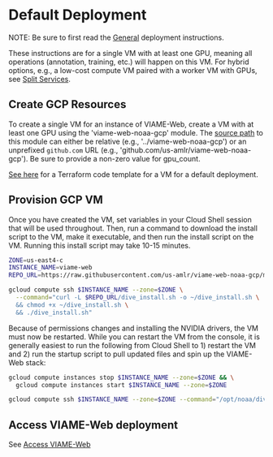 # Default Deployment

NOTE: Be sure to first read the [General](deployment-general.md) deployment instructions.

These instructions are for a single VM with at least one GPU, meaning all operations (annotation, training, etc.) will happen on this VM. For hybrid options, e.g., a low-cost compute VM paired with a worker VM with GPUs, see [Split Services](deployment-split.md).

## Create GCP Resources

To create a single VM for an instance of VIAME-Web, create a VM with at least one GPU using the 'viame-web-noaa-gcp' module. The [source path](https://www.terraform.io/language/modules/sources) to this module can either be relative (e.g., '../viame-web-noaa-gcp') or an unprefixed `github.com` URL (e.g., 'github.com/us-amlr/viame-web-noaa-gcp'). Be sure to provide a non-zero value for gpu_count. 

[See here](https://drive.google.com/file/d/1aD1sjUx3M4AMGAi-o57V--xu1HfKxEy5/view?usp=sharing) for a Terraform code template for a VM for a default deployment.

## Provision GCP VM

Once you have created the VM, set variables in your Cloud Shell session that will be used throughout. Then, run a command to download the install script to the VM, make it executable, and then run the install script on the VM. Running this install script may take 10-15 minutes.

``` bash
ZONE=us-east4-c
INSTANCE_NAME=viame-web
REPO_URL=https://raw.githubusercontent.com/us-amlr/viame-web-noaa-gcp/main/scripts

gcloud compute ssh $INSTANCE_NAME --zone=$ZONE \
  --command="curl -L $REPO_URL/dive_install.sh -o ~/dive_install.sh \
  && chmod +x ~/dive_install.sh \
  && ./dive_install.sh"
```

Because of permissions changes and installing the NVIDIA drivers, the VM must now be restarted. While you can restart the VM from the console, it is generally easiest to run the following from Cloud Shell to 1) restart the VM and 2) run the startup script to pull updated files and spin up the VIAME-Web stack:

``` bash
gcloud compute instances stop $INSTANCE_NAME --zone=$ZONE && \
  gcloud compute instances start $INSTANCE_NAME --zone=$ZONE

gcloud compute ssh $INSTANCE_NAME --zone=$ZONE --command="/opt/noaa/dive_startup_full.sh"
```

## Access VIAME-Web deployment

See [Access VIAME-Web](deployment-access.md)
